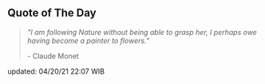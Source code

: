 ## Quote of The Day
> *"I am following Nature without being able to grasp her, I perhaps owe having become a painter to flowers."*
>
>\- Claude Monet

updated: 04/20/21 22:07 WIB
